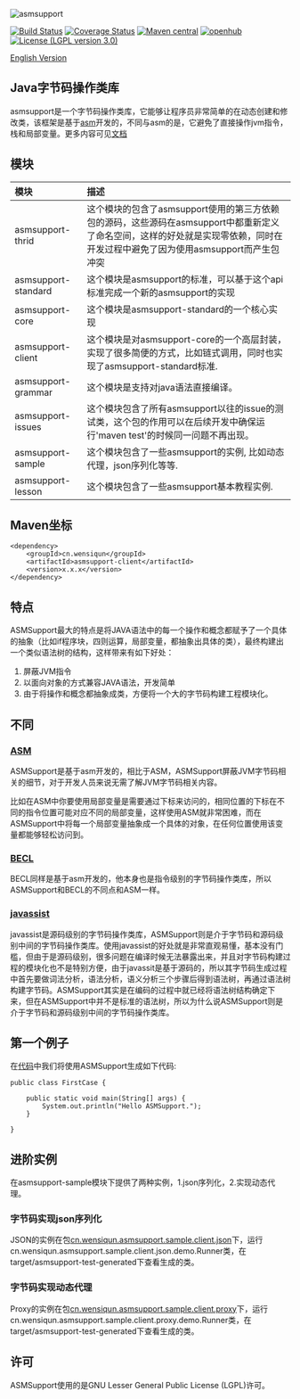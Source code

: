![asmsupport](http://asmsupport.github.io/images/logo.png)

[![Build Status](https://travis-ci.org/wensiqun/asmsupport.svg?branch=master)](https://travis-ci.org/wensiqun/asmsupport) 
[![Coverage Status](https://coveralls.io/repos/github/wensiqun/asmsupport/badge.svg?branch=master)](https://coveralls.io/github/wensiqun/asmsupport?branch=master)
[![Maven central](https://maven-badges.herokuapp.com/maven-central/cn.wensiqun/asmsupport/badge.svg)](http://search.maven.org/#search|ga|1|g%3A%22cn.wensiqun%22%20AND%20a%3A%22asmsupport%22)
[![openhub](https://www.openhub.net/p/asmsupport/widgets/project_thin_badge.gif)](https://www.openhub.net/p/asmsupport)
[![License (LGPL version 3.0)](https://img.shields.io/badge/license-GNU%20LGPL%20version%203.0-yellow.svg?style=flat-square)](http://opensource.org/licenses/LGPL-3.0)

[English Version](./README.md)

Java字节码操作类库
---
asmsupport是一个字节码操作类库，它能够让程序员非常简单的在动态创建和修改类，该框架是基于[asm](http://asm.ow2.org/)开发的，不同与asm的是，它避免了直接操作jvm指令，栈和局部变量。更多内容可见[文档](http://asmsupport.github.io)

## 模块

| 模块|描述|
|:-------------|:-------------|
|asmsupport-thrid|这个模块的包含了asmsupport使用的第三方依赖包的源码，这些源码在asmsupport中都重新定义了命名空间，这样的好处就是实现零依赖，同时在开发过程中避免了因为使用asmsupport而产生包冲突|
|asmsupport-standard|这个模块是asmsupport的标准，可以基于这个api标准完成一个新的asmsupport的实现|
|asmsupport-core|这个模块是asmsupport-standard的一个核心实现|
|asmsupport-client|这个模块是对asmsupport-core的一个高层封装，实现了很多简便的方式，比如链式调用，同时也实现了asmsupport-standard标准.|
|asmsupport-grammar|这个模块是支持对java语法直接编译。|
|asmsupport-issues|这个模块包含了所有asmsupport以往的issue的测试类，这个包的作用可以在后续开发中确保运行'maven test'的时候同一问题不再出现。|
|asmsupport-sample|这个模块包含了一些asmsupport的实例, 比如动态代理，json序列化等等.|
|asmsupport-lesson|这个模块包含了一些asmsupport基本教程实例.|

## Maven坐标
    
    <dependency>
        <groupId>cn.wensiqun</groupId>
        <artifactId>asmsupport-client</artifactId>
        <version>x.x.x</version>
    </dependency>

## 特点

ASMSupport最大的特点是将JAVA语法中的每一个操作和概念都赋予了一个具体的抽象（比如if程序块，四则运算，局部变量，都抽象出具体的类），最终构建出一个类似语法树的结构，这样带来有如下好处：

1. 屏蔽JVM指令
2. 以面向对象的方式兼容JAVA语法，开发简单
3. 由于将操作和概念都抽象成类，方便将一个大的字节码构建工程模块化。

## 不同

### [ASM](http://asm.ow2.org/)

ASMSupport是基于asm开发的，相比于ASM，ASMSupport屏蔽JVM字节码相关的细节，对于开发人员来说无需了解JVM字节码相关内容。

比如在ASM中你要使用局部变量是需要通过下标来访问的，相同位置的下标在不同的指令位置可能对应不同的局部变量，这样使用ASM就非常困难，而在ASMSupport中将每一个局部变量抽象成一个具体的对象，在任何位置使用该变量都能够轻松访问到。

### [BECL](http://commons.apache.org/proper/commons-bcel/)

BECL同样是基于asm开发的，他本身也是指令级别的字节码操作类库，所以ASMSupport和BECL的不同点和ASM一样。

### [javassist](http://jboss-javassist.github.io/javassist/)

javassist是源码级别的字节码操作类库，ASMSupport则是介于字节码和源码级别中间的字节码操作类库。使用javassist的好处就是非常直观易懂，基本没有门槛，但由于是源码级别，很多问题在编译时候无法暴露出来，并且对字节码构建过程的模块化也不是特别方便，由于javassit是基于源码的，所以其字节码生成过程中首先要做词法分析，语法分析，语义分析三个步骤后得到语法树，再通过语法树构建字节码。ASMSupport其实是在编码的过程中就已经将语法树结构确定下来，但在ASMSupport中并不是标准的语法树，所以为什么说ASMSupport则是介于字节码和源码级别中间的字节码操作类库。

## 第一个例子

在[代码](./asmsupport-sample/src/main/java/cn/wensiqun/asmsupport/sample/client/helloworld/HelloWorldMain.java)中我们将使用ASMSupport生成如下代码:

    public class FirstCase {
        
        public static void main(String[] args) {
            System.out.println("Hello ASMSupport.");
        }
        
    }
    
## 进阶实例

在asmsupport-sample模块下提供了两种实例，1.json序列化，2.实现动态代理。

### 字节码实现json序列化

JSON的实例在包[cn.wensiqun.asmsupport.sample.client.json](asmsupport-sample/src/main/java/cn/wensiqun/asmsupport/sample/client/json)下，运行cn.wensiqun.asmsupport.sample.client.json.demo.Runner类，在target/asmsupport-test-generated下查看生成的类。

### 字节码实现动态代理

Proxy的实例在包[cn.wensiqun.asmsupport.sample.client.proxy](asmsupport-sample/src/main/java/cn/wensiqun/asmsupport/sample/client/proxy)下，运行cn.wensiqun.asmsupport.sample.client.proxy.demo.Runner类，在target/asmsupport-test-generated下查看生成的类。
    
## 许可

ASMSupport使用的是GNU Lesser General Public License (LGPL)许可。
